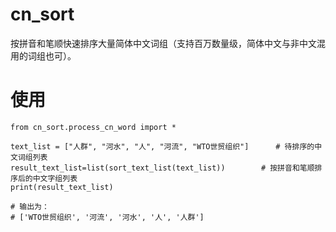 # cn_sort

按拼音和笔顺快速排序大量简体中文词组（支持百万数量级，简体中文与非中文混用的词组也可）。

# 使用
```
from cn_sort.process_cn_word import *

text_list = ["人群", "河水", "人", "河流", "WTO世贸组织"]      # 待排序的中文词组列表
result_text_list=list(sort_text_list(text_list))        # 按拼音和笔顺排序后的中文字组列表
print(result_text_list)

# 输出为：
# ['WTO世贸组织', '河流', '河水', '人', '人群']
```